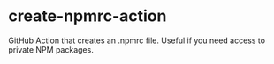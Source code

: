 # create-npmrc-action
GitHub Action that creates an .npmrc file. Useful if you need access to private NPM packages.
